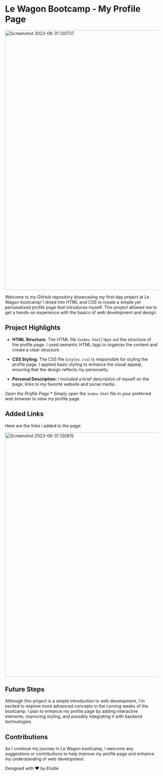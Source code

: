 # Le Wagon Bootcamp - My Profile Page

<img width="856" alt="Screenshot 2023-08-31 120737" src="https://github.com/elxdie/profile/assets/130688233/9835eebb-afcb-4ef7-88f2-8c72cc58288e">

Welcome to my GitHub repository showcasing my first-day project at Le Wagon bootcamp! I dived into HTML and CSS to create a simple yet personalized profile page that introduces myself. This project allowed me to get a hands-on experience with the basics of web development and design.

## Project Highlights

- **HTML Structure:** The HTML file (`index.html`) lays out the structure of the profile page. I used semantic HTML tags to organize the content and create a clear structure.

- **CSS Styling:** The CSS file (`styles.css`) is responsible for styling the profile page. I applied basic styling to enhance the visual appeal, ensuring that the design reflects my personality.

- **Personal Description:** I included a brief description of myself on the page, links to my favorite website and social media .


*Open the Profile Page:** Simply open the `index.html` file in your preferred web browser to view my profile page.

## Added Links

Here are the links i added to the page:

<img width="804" alt="Screenshot 2023-08-31 120815" src="https://github.com/elxdie/profile/assets/130688233/57ef2d7a-dcbe-4542-81f0-b348e674cc3e">

## Future Steps

Although this project is a simple introduction to web development, I'm excited to explore more advanced concepts in the coming weeks of the bootcamp. I plan to enhance my profile page by adding interactive elements, improving styling, and possibly integrating it with backend technologies.

## Contributions

As I continue my journey in Le Wagon bootcamp, I welcome any suggestions or contributions to help improve my profile page and enhance my understanding of web development.


Designed with ❤️ by Elodie







